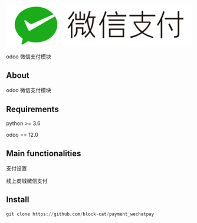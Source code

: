 ![](static/src/image/wechat_pay.png)

odoo 微信支付模块

## About

odoo 微信支付模块

## Requirements

python >= 3.6

odoo == 12.0

## Main functionalities

支付设置

线上商城微信支付

## Install

```python
git clone https://github.com/block-cat/payment_wechatpay
```